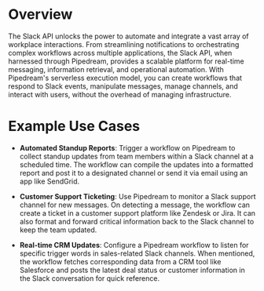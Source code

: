 # Overview

The Slack API unlocks the power to automate and integrate a vast array of workplace interactions. From streamlining notifications to orchestrating complex workflows across multiple applications, the Slack API, when harnessed through Pipedream, provides a scalable platform for real-time messaging, information retrieval, and operational automation. With Pipedream's serverless execution model, you can create workflows that respond to Slack events, manipulate messages, manage channels, and interact with users, without the overhead of managing infrastructure.

# Example Use Cases

- **Automated Standup Reports**: Trigger a workflow on Pipedream to collect standup updates from team members within a Slack channel at a scheduled time. The workflow can compile the updates into a formatted report and post it to a designated channel or send it via email using an app like SendGrid.

- **Customer Support Ticketing**: Use Pipedream to monitor a Slack support channel for new messages. On detecting a message, the workflow can create a ticket in a customer support platform like Zendesk or Jira. It can also format and forward critical information back to the Slack channel to keep the team updated.

- **Real-time CRM Updates**: Configure a Pipedream workflow to listen for specific trigger words in sales-related Slack channels. When mentioned, the workflow fetches corresponding data from a CRM tool like Salesforce and posts the latest deal status or customer information in the Slack conversation for quick reference.
